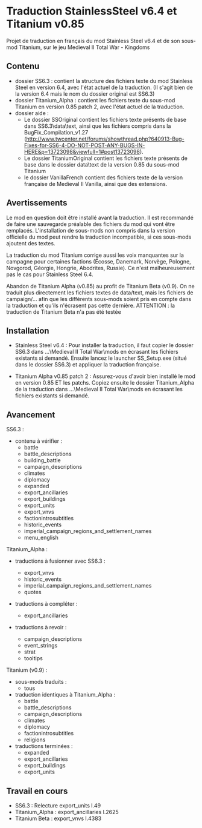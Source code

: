 Traduction StainlessSteel v6.4 et Titanium v0.85
================================================
 
Projet de traduction en français du mod Stainless Steel v6.4 et de son sous-mod Titanium, sur le jeu Medieval II Total War - Kingdoms


Contenu
-------

- dossier SS6.3 : contient la structure des fichiers texte du mod Stainless Steel en version 6.4, avec l'état actuel de la traduction. (Il s'agit bien de la version 6.4 mais le nom du dossier original est SS6.3)
- dossier Titanium_Alpha : contient les fichiers texte du sous-mod Titanium en version 0.85 patch 2, avec l'état actuel de la traduction.
- dossier aide :
    - Le dossier SSOriginal contient les fichiers texte présents de base dans SS6.3\data\text, ainsi que les fichiers compris dans la BugFix_Compilation_v1.27 (http://www.twcenter.net/forums/showthread.php?640913-Bug-Fixes-for-SS6-4-DO-NOT-POST-ANY-BUGS-IN-HERE&p=13723098&viewfull=1#post13723098).
    - Le dossier TitaniumOriginal contient les fichiers texte présents de base dans le dossier data\text de la version 0.85 du sous-mod Titanium
    - le dossier VanillaFrench contient des fichiers texte de la version française de Medieval II Vanilla, ainsi que des extensions.

Avertissements
--------------

Le mod en question doit être installé avant la traduction. Il est recommandé de faire une sauvegarde préalable des fichiers du mod qui vont être remplacés.
L'installation de sous-mods non compris dans la version officielle du mod peut rendre la traduction incompatible, si ces sous-mods ajoutent des textes.

La traduction du mod Titanium corrige aussi les voix manquantes sur la campagne pour certaines factions (Ecosse, Danemark, Norvège, Pologne, Novgorod, Géorgie, Hongrie, Abodrites, Russie). Ce n'est malheureusement pas le cas pour Stainless Steel 6.4.

Abandon de Titanium Alpha (v0.85) au profit de Titanium Beta (v0.9). On ne traduit plus directement les fichiers textes de data/text, mais les fichiers de campaign/... afin que les différents sous-mods soient pris en compte dans la traduction et qu'ils n'écrasent pas cette dernière. ATTENTION : la traduction de Titanium Beta n'a pas été testée


Installation
------------

- Stainless Steel v6.4 :
Pour installer la traduction, il faut copier le dossier SS6.3 dans ...\Medieval II Total War\mods en écrasant les fichiers existants si demandé. Ensuite lancez le launcher SS_Setup.exe (situé dans le dossier SS6.3) et appliquer la traduction française.

- Titanium Alpha v0.85 patch 2 :
Assurez-vous d'avoir bien installé le mod en version 0.85 ET les patchs. Copiez ensuite le dossier Titanium_Alpha de la traduction dans ...\Medieval II Total War\mods en écrasant les fichiers existants si demandé.


Avancement
----------

SS6.3 :
- contenu à vérifier :
    - battle
    - battle_descriptions
    - building_battle
    - campaign_descriptions
    - climates
    - diplomacy
    - expanded
    - export_ancillaries
    - export_buildings
    - export_units
    - export_vnvs
    - factionintrosubtitles
    - historic_events
    - imperial_campaign_regions_and_settlement_names
    - menu_english

Titanium_Alpha :
- traductions à fusionner avec SS6.3 :
    - export_vnvs
    - historic_events
    - imperial_campaign_regions_and_settlement_names
    - quotes

- traductions à compléter :
	- export_ancillaries
               
- traductions à revoir :     
    - campaign_descriptions          
    - event_strings
    - strat
    - tooltips

Titanium (v0.9) :
- sous-mods traduits :
    - tous
- traduction identiques à Titanium_Alpha :
    - battle
    - battle_descriptions
    - campaign_descriptions
    - climates
    - diplomacy
    - factionintrosubtitles
    - religions
- traductions terminées :
    - expanded
    - export_ancillaries
    - export_buildings
    - export_units


Travail en cours
----------------

- SS6.3 : Relecture export_units l.49
- Titanium_Alpha : export_ancillaries l.2625
- Titanium Beta : export_vnvs l.4383